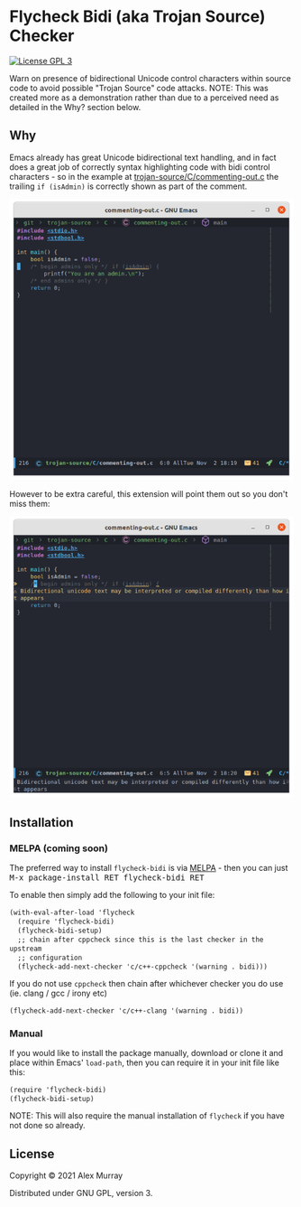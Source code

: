# Flycheck Bidi (aka Trojan Source) Checker

[![License GPL 3](https://img.shields.io/badge/license-GPL_3-green.svg)](http://www.gnu.org/licenses/gpl-3.0.txt)
<!-- [![MELPA](http://melpa.org/packages/flycheck-flawfinder-badge.svg)](http://melpa.org/#/flycheck-flawfinder) -->
<!-- [![Build Status](https://travis-ci.org/alexmurray/flycheck-flawfinder.svg?branch=master)](https://travis-ci.org/alexmurray/flycheck-flawfinder) -->

Warn on presence of bidirectional Unicode control characters within source code to avoid possible "Trojan Source" code attacks. NOTE: This was created more as a demonstration rather than due to a perceived need as detailed in the Why? section below.

## Why

Emacs already has great Unicode bidirectional text handling, and in fact does a great job of correctly syntax highlighting code with bidi control characters - so in the example at [trojan-source/C/commenting-out.c](https://github.com/nickboucher/trojan-source/blob/be30965b7091c14bda65c1d82f582c8733779827/C/commenting-out.c) the trailing `if (isAdmin)` is correctly shown as part of the comment.

![](https://github.com/alexmurray/flycheck-bidi/raw/main/commenting-out.png)


However to be extra careful, this extension will point them out so you don't miss them:

![](https://github.com/alexmurray/flycheck-bidi/raw/main/commenting-out-flycheck-bidi.png)

## Installation

### MELPA (coming soon)

The preferred way to install `flycheck-bidi` is via
[MELPA](http://melpa.org) - then you can just <kbd>M-x package-install RET
flycheck-bidi RET</kbd>

To enable then simply add the following to your init file:

```emacs-lisp
(with-eval-after-load 'flycheck
  (require 'flycheck-bidi)
  (flycheck-bidi-setup)
  ;; chain after cppcheck since this is the last checker in the upstream
  ;; configuration
  (flycheck-add-next-checker 'c/c++-cppcheck '(warning . bidi)))
```

If you do not use `cppcheck` then chain after whichever checker you do use
(ie. clang / gcc / irony etc)

```emacs-lisp
(flycheck-add-next-checker 'c/c++-clang '(warning . bidi))
```

### Manual

If you would like to install the package manually, download or clone it and
place within Emacs' `load-path`, then you can require it in your init file like
this:

```emacs-lisp
(require 'flycheck-bidi)
(flycheck-bidi-setup)
```

NOTE: This will also require the manual installation of `flycheck` if you have not done so already.

## License

Copyright © 2021 Alex Murray

Distributed under GNU GPL, version 3.
